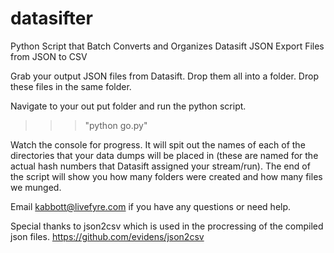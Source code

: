 datasifter
==========

Python Script that Batch Converts and Organizes Datasift JSON Export Files from JSON to CSV


Grab your output JSON files from Datasift. Drop them all into a folder. Drop these files in the same folder. 

Navigate to your out put folder and run the python script. 

>>> "python go.py"

Watch the console for progress. It will spit out the names of each of the directories that your data dumps will be placed in (these are named for the actual hash numbers that Datasift assigned your stream/run). The end of the script will show you how many folders were created and how many files we munged. 

Email kabbott@livefyre.com if you have any questions or need help. 

Special thanks to json2csv which is used in the procressing of the compiled json files. https://github.com/evidens/json2csv
